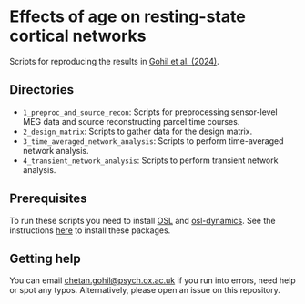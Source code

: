 # Effects of age on resting-state cortical networks

Scripts for reproducing the results in [Gohil et al. (2024)]().

## Directories

- `1_preproc_and_source_recon`: Scripts for preprocessing sensor-level MEG data and source reconstructing parcel time courses.
- `2_design_matrix`: Scripts to gather data for the design matrix.
- `3_time_averaged_network_analysis`: Scripts to perform time-averaged network analysis.
- `4_transient_network_analysis`: Scripts to perform transient network analysis.

## Prerequisites

To run these scripts you need to install [OSL](https://github.com/OHBA-analysis/osl) and [osl-dynamics](https://github.com/OHBA-analysis/osl-dynamics). See the instructions [here](https://osl.readthedocs.io/en/latest/install.html) to install these packages.

## Getting help

You can email chetan.gohil@psych.ox.ac.uk if you run into errors, need help or spot any typos. Alternatively, please open an issue on this repository.
